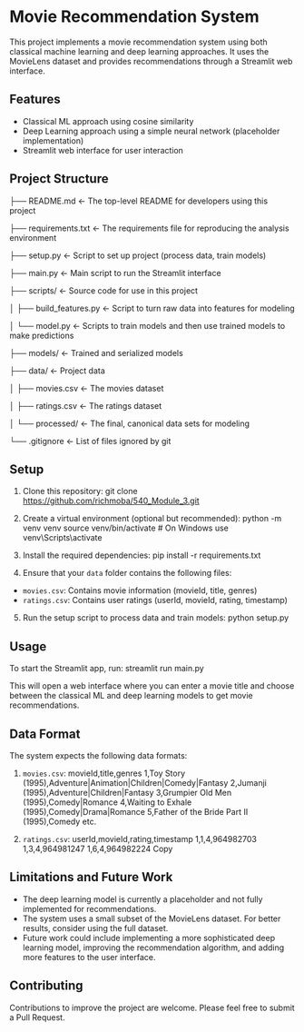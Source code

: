 # Movie Recommendation System

This project implements a movie recommendation system using both classical machine learning and deep learning approaches. It uses the MovieLens dataset and provides recommendations through a Streamlit web interface.

## Features

- Classical ML approach using cosine similarity
- Deep Learning approach using a simple neural network (placeholder implementation)
- Streamlit web interface for user interaction

## Project Structure
├── README.md               <- The top-level README for developers using this project

├── requirements.txt        <- The requirements file for reproducing the analysis environment

├── setup.py                <- Script to set up project (process data, train models)

├── main.py                 <- Main script to run the Streamlit interface

├── scripts/                <- Source code for use in this project

│   ├── build_features.py   <- Script to turn raw data into features for modeling

│   └── model.py            <- Scripts to train models and then use trained models to make predictions

├── models/                 <- Trained and serialized models

├── data/                   <- Project data

│   ├── movies.csv          <- The movies dataset

│   ├── ratings.csv         <- The ratings dataset

│   └── processed/          <- The final, canonical data sets for modeling

└── .gitignore              <- List of files ignored by git

## Setup

1. Clone this repository:
git clone https://github.com/richmoba/540_Module_3.git
 

2. Create a virtual environment (optional but recommended):
python -m venv venv
source venv/bin/activate  # On Windows use venv\Scripts\activate

3. Install the required dependencies:
pip install -r requirements.txt

4. Ensure that your `data` folder contains the following files:
- `movies.csv`: Contains movie information (movieId, title, genres)
- `ratings.csv`: Contains user ratings (userId, movieId, rating, timestamp)

5. Run the setup script to process data and train models:
python setup.py

## Usage

To start the Streamlit app, run:
streamlit run main.py

This will open a web interface where you can enter a movie title and choose between the classical ML and deep learning models to get movie recommendations.

## Data Format

The system expects the following data formats:

1. `movies.csv`:
movieId,title,genres
1,Toy Story (1995),Adventure|Animation|Children|Comedy|Fantasy
2,Jumanji (1995),Adventure|Children|Fantasy
3,Grumpier Old Men (1995),Comedy|Romance
4,Waiting to Exhale (1995),Comedy|Drama|Romance
5,Father of the Bride Part II (1995),Comedy
etc.

2. `ratings.csv`:
userId,movieId,rating,timestamp
1,1,4,964982703
1,3,4,964981247
1,6,4,964982224
Copy
## Limitations and Future Work

- The deep learning model is currently a placeholder and not fully implemented for recommendations.
- The system uses a small subset of the MovieLens dataset. For better results, consider using the full dataset.
- Future work could include implementing a more sophisticated deep learning model, improving the recommendation algorithm, and adding more features to the user interface.

## Contributing

Contributions to improve the project are welcome. Please feel free to submit a Pull Request.

 

